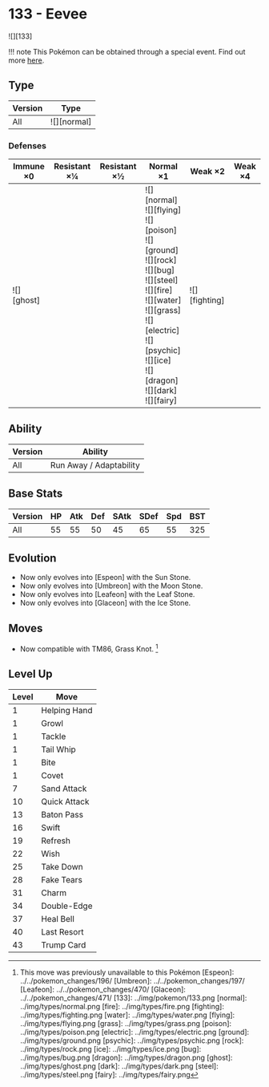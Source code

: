 # 133 - Eevee
![][133]

!!! note
    This Pokémon can be obtained through a special event. Find out more [here](../../special_events/#eevee).

## Type

Version | Type
---     | ---
All     | ![][normal]

### Defenses

Immune ×0      | Resistant ×¼ | Resistant ×½ | Normal ×1                                                                                                                                                                                                                           | Weak ×2           | Weak ×4
---            | ---          | ---          | ---                                                                                                                                                                                                                                 | ---               | ---
![][ghost]<br> | &nbsp;       | &nbsp;       | ![][normal]<br>![][flying]<br>![][poison]<br>![][ground]<br>![][rock]<br>![][bug]<br>![][steel]<br>![][fire]<br>![][water]<br>![][grass]<br>![][electric]<br>![][psychic]<br>![][ice]<br>![][dragon]<br>![][dark]<br>![][fairy]<br> | ![][fighting]<br> | &nbsp;

## Ability

Version | Ability
---     | ---
All     | Run Away / Adaptability

## Base Stats

Version | HP  | Atk | Def | SAtk | SDef | Spd | BST
---     | --- | --- | --- | ---  | ---  | --- | ---
All     | 55  | 55  | 50  | 45   | 65   | 55  | 325

## Evolution
- Now only evolves into [Espeon] with the Sun Stone.
- Now only evolves into [Umbreon] with the Moon Stone.
- Now only evolves into [Leafeon] with the Leaf Stone.
- Now only evolves into [Glaceon] with the Ice Stone.

## Moves

 - Now compatible with TM86, Grass Knot. [^1]

## Level Up

Level | Move
---   | ---
1     | Helping Hand
1     | Growl
1     | Tackle
1     | Tail Whip
1     | Bite
1     | Covet
7     | Sand Attack
10    | Quick Attack
13    | Baton Pass
16    | Swift
19    | Refresh
22    | Wish
25    | Take Down
28    | Fake Tears
31    | Charm
34    | Double-Edge
37    | Heal Bell
40    | Last Resort
43    | Trump Card

[^1]: This move was previously unavailable to this Pokémon
[Espeon]: ../../pokemon_changes/196/
[Umbreon]: ../../pokemon_changes/197/
[Leafeon]: ../../pokemon_changes/470/
[Glaceon]: ../../pokemon_changes/471/
[133]: ../img/pokemon/133.png
[normal]: ../img/types/normal.png
[fire]: ../img/types/fire.png
[fighting]: ../img/types/fighting.png
[water]: ../img/types/water.png
[flying]: ../img/types/flying.png
[grass]: ../img/types/grass.png
[poison]: ../img/types/poison.png
[electric]: ../img/types/electric.png
[ground]: ../img/types/ground.png
[psychic]: ../img/types/psychic.png
[rock]: ../img/types/rock.png
[ice]: ../img/types/ice.png
[bug]: ../img/types/bug.png
[dragon]: ../img/types/dragon.png
[ghost]: ../img/types/ghost.png
[dark]: ../img/types/dark.png
[steel]: ../img/types/steel.png
[fairy]: ../img/types/fairy.png
